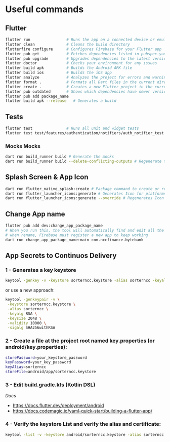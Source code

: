 # Useful commands

## Flutter

```sh
flutter run                # Runs the app on a connected device or emulator
flutter clean              # Cleans the build directory
flutterfire configure      # Configures Firebase for your Flutter app
flutter pub get            # Fetches dependencies listed in pubspec.yaml
flutter pub upgrade        # Upgrades dependencies to the latest versions
flutter doctor             # Checks your environment for any issues
flutter build apk          # Builds the Android APK file
flutter build ios          # Builds the iOS app
flutter analyze            # Analyzes the project for errors and warnings
flutter format .           # Formats all Dart files in the current directory
flutter create .           # Creates a new Flutter project in the current directory
flutter pub outdated       # Shows which dependencies have newer versions available
flutter pub add package_name
flutter build apk --release   # Generates a build
```

## Tests

```sh
flutter test               # Runs all unit and widget tests
flutter test test/features/authentication/notifiers/auth_notifier_test.dart # Runs an specific suit test
```

### Mocks Mocks

```sh
dart run build_runner build # Generate the mocks
dart run build_runner build --delete-conflicting-outputs # Regenerate the mocks
```

## Splash Screen & App Icon

```sh
dart run flutter_native_splash:create # Package command to create or recreate the configs
dart run flutter_launcher_icons:generate # Generates Icon for platforms
dart run flutter_launcher_icons:generate --override # Regenerates Icon for platforms
```

## Change App name

```sh
flutter pub add dev:change_app_package_name
# When you run this, the tool will automatically find and edit all the necessary native files (build.gradle, AndroidManifest.xml, Info.plist, etc.).
# when rename, Firebase must register a new app to keep working
dart run change_app_package_name:main com.nccfinance.bytebank
```

## App Secrets to Continuos Delivery

### 1 - Generates a key keystore

```sh
keytool -genkey -v -keystore sorterncc.keystore -alias sorterncc -keyalg RSA -keysize 2048 -validity 10000
```

or use a new approach:

```sh
keytool -genkeypair -v \
 -keystore sorterncc.keystore \
 -alias sorterncc \
 -keyalg RSA \
 -keysize 2048 \
 -validity 10000 \
 -sigalg SHA256withRSA

```

### 2 - Create a file at the project root named key.properties (or android/key.properties):

```sh
storePassword=your_keystore_password
keyPassword=your_key_password
keyAlias=sorterncc
storeFile=android/app/sorterncc.keystore
```

### 3 - Edit build.gradle.kts (Kotlin DSL)

_Docs_

- https://docs.flutter.dev/deployment/android
- https://docs.codemagic.io/yaml-quick-start/building-a-flutter-app/

### 4 - Verify the keystore List and verify the alias and certificate:

```sh
keytool -list -v -keystore android/sorterncc.keystore -alias sorterncc
```
